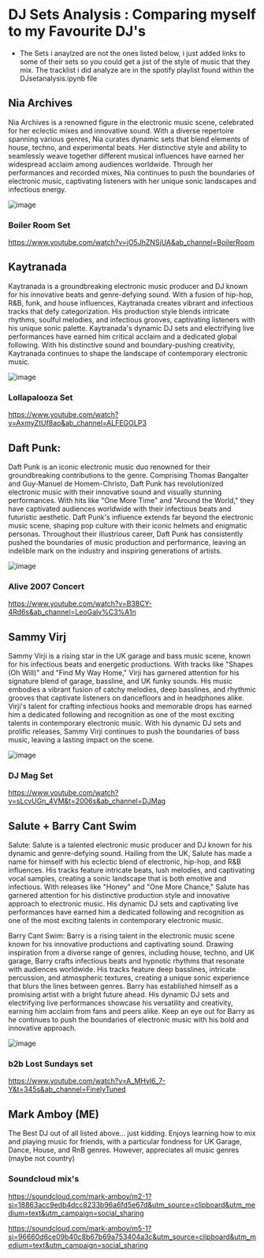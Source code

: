 # DJ Sets Analysis : Comparing myself to my Favourite DJ's
- The Sets i anaylzed are not the ones listed below, i just added links to some of their sets so you could get a jist of the style of music that they mix. The tracklist i did analyze are in the spotify playlist found within the DJsetanalysis.ipynb file
  
## Nia Archives
Nia Archives is a renowned figure in the electronic music scene, celebrated for her eclectic mixes and innovative sound. With a diverse repertoire spanning various genres, Nia  curates dynamic sets that blend elements of house, techno, and experimental beats. Her distinctive style and ability to seamlessly weave together different musical influences have earned her widespread acclaim among audiences worldwide. Through her performances and recorded mixes, Nia continues to push the boundaries of electronic music, captivating listeners with her unique sonic landscapes and infectious energy.

![image](https://github.com/amboym/DJset/assets/162647158/619d578e-3f73-4a86-bb23-db5f74a85b58)



### Boiler Room Set
https://www.youtube.com/watch?v=jO5JhZNSjUA&ab_channel=BoilerRoom

## Kaytranada
Kaytranada is a groundbreaking electronic music producer and DJ known for his innovative beats and genre-defying sound. With a fusion of hip-hop, R&B, funk, and house influences, Kaytranada creates vibrant and infectious tracks that defy categorization. His production style blends intricate rhythms, soulful melodies, and infectious grooves, captivating listeners with his unique sonic palette. Kaytranada's dynamic DJ sets and electrifying live performances have earned him critical acclaim and a dedicated global following. With his distinctive sound and boundary-pushing creativity, Kaytranada continues to shape the landscape of contemporary electronic music.

![image](https://github.com/amboym/DJset/assets/162647158/41c7169d-eff5-4a9f-a4a3-882fd7346287)

### Lollapalooza Set
https://www.youtube.com/watch?v=AxmyZtUf8ao&ab_channel=ALFEGOLP3


## Daft Punk:
Daft Punk is an iconic electronic music duo renowned for their groundbreaking contributions to the genre. Comprising Thomas Bangalter and Guy-Manuel de Homem-Christo, Daft Punk has revolutionized electronic music with their innovative sound and visually stunning performances. With hits like "One More Time" and "Around the World," they have captivated audiences worldwide with their infectious beats and futuristic aesthetic. Daft Punk's influence extends far beyond the electronic music scene, shaping pop culture with their iconic helmets and enigmatic personas. Throughout their illustrious career, Daft Punk has consistently pushed the boundaries of music production and performance, leaving an indelible mark on the industry and inspiring generations of artists.

![image](https://github.com/amboym/DJset/assets/162647158/02dc8fd9-6935-4275-b6fa-d975bc760a55)

### Alive 2007 Concert
https://www.youtube.com/watch?v=B38CY-4Rd6s&ab_channel=LeoGalv%C3%A1n


## Sammy Virj
Sammy Virji is a rising star in the UK garage and bass music scene, known for his infectious beats and energetic productions. With tracks like "Shapes (Oh Will)" and "Find My Way Home," Virji has garnered attention for his signature blend of garage, bassline, and UK funky sounds. His music embodies a vibrant fusion of catchy melodies, deep basslines, and rhythmic grooves that captivate listeners on dancefloors and in headphones alike. Virji's talent for crafting infectious hooks and memorable drops has earned him a dedicated following and recognition as one of the most exciting talents in contemporary electronic music. With his dynamic DJ sets and prolific releases, Sammy Virji continues to push the boundaries of bass music, leaving a lasting impact on the scene.

![image](https://github.com/amboym/DJset/assets/162647158/a3eb32a4-0e94-426f-80aa-fb3f35c60ce4)

### DJ Mag Set
https://www.youtube.com/watch?v=sLcvUGn_4VM&t=2006s&ab_channel=DJMag



## Salute + Barry Cant Swim

Salute:
Salute is a talented electronic music producer and DJ known for his dynamic and genre-defying sound. Hailing from the UK, Salute has made a name for himself with his eclectic blend of electronic, hip-hop, and R&B influences. His tracks feature intricate beats, lush melodies, and captivating vocal samples, creating a sonic landscape that is both emotive and infectious. With releases like "Honey" and "One More Chance," Salute has garnered attention for his distinctive production style and innovative approach to electronic music. His dynamic DJ sets and captivating live performances have earned him a dedicated following and recognition as one of the most exciting talents in contemporary electronic music.

Barry Cant Swim:
Barry is a rising talent in the electronic music scene known for his innovative productions and captivating sound. Drawing inspiration from a diverse range of genres, including house, techno, and UK garage, Barry crafts infectious beats and hypnotic rhythms that resonate with audiences worldwide. His tracks feature deep basslines, intricate percussion, and atmospheric textures, creating a unique sonic experience that blurs the lines between genres. Barry has established himself as a promising artist with a bright future ahead. His dynamic DJ sets and electrifying live performances showcase his versatility and creativity, earning him acclaim from fans and peers alike. Keep an eye out for Barry as he continues to push the boundaries of electronic music with his bold and innovative approach.

![image](https://github.com/amboym/DJset/assets/162647158/c1fe4789-d5ee-4b74-869b-5e5322778dd9)

### b2b Lost Sundays  set
https://www.youtube.com/watch?v=A_MHvl6_7-Y&t=345s&ab_channel=FinelyTuned



## Mark Amboy (ME)

The Best DJ out of all listed above... just kidding. Enjoys learning how to mix and playing music for friends, with a particular fondness for UK Garage, Dance, House, and RnB genres. However, appreciates all music genres (maybe not country)

### Soundcloud mix's

https://soundcloud.com/mark-amboy/m2-1?si=18863acc9edb4dcc8233b96a6fd5e67d&utm_source=clipboard&utm_medium=text&utm_campaign=social_sharing

https://soundcloud.com/mark-amboy/m5-1?si=96660d6ce09b40c8b67b69a753404a3c&utm_source=clipboard&utm_medium=text&utm_campaign=social_sharing

